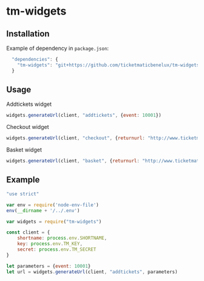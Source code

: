 # tm-widgets

## Installation

Example of dependency in `package.json`:

```javascript
  "dependencies": {
    "tm-widgets": "git+https://github.com/ticketmaticbenelux/tm-widgets.git"
  }
```

## Usage

Addtickets widget

```javascript
widgets.generateUrl(client, "addtickets", {event: 10001})
```

Checkout widget

```javascript
widgets.generateUrl(client, "checkout", {returnurl: "http://www.ticketmatic.com"})
```

Basket widget

```javascript
widgets.generateUrl(client, "basket", {returnurl: "http://www.ticketmatic.com"})
```

## Example

```javascript
"use strict"

var env = require('node-env-file')
env(__dirname + '/../.env')	

var widgets = require("tm-widgets")

const client = {
	shortname: process.env.SHORTNAME,
	key: process.env.TM_KEY,
	secret: process.env.TM_SECRET
}

let parameters = {event: 10001}
let url = widgets.generateUrl(client, "addtickets", parameters)

```
